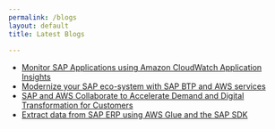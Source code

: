 ```yaml
---
permalink: /blogs
layout: default
title: Latest Blogs
 
---
```



* [Monitor SAP Applications using Amazon CloudWatch Application Insights](https://aws.amazon.com/blogs/awsforsap/monitor-sap-amazon-cloudwatch-application-insights/)
* [Modernize your SAP eco-system with SAP BTP and AWS services](https://aws.amazon.com/blogs/awsforsap/modernize-your-sap-eco-system-with-sap-btp-and-aws-services/)
* [SAP and AWS Collaborate to Accelerate Demand and Digital Transformation for Customers](https://aws.amazon.com/blogs/awsforsap/sap-and-aws-collaborate-to-accelerate-demand-and-digital-transformation-for-customers/)
* [Extract data from SAP ERP using AWS Glue and the SAP SDK](https://aws.amazon.com/blogs/big-data/extract-data-from-sap-erp-using-aws-glue-and-the-sap-sdk/)
